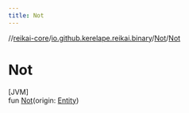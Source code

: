 ```yaml
---
title: Not
---
```

//[reikai-core](../../../index.html)/[io.github.kerelape.reikai.binary](../index.html)/[Not](index.html)/[Not](-not.html)



# Not



[JVM]\
fun [Not](-not.html)(origin: [Entity](../../io.github.kerelape.reikai.core/-entity/index.html))




